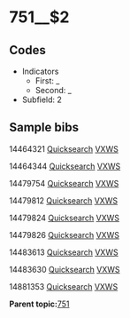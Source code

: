 # 751\_\_$2

## Codes

-   Indicators
    -   First: \_
    -   Second: \_
-   Subfield: 2

## Sample bibs

14464321 [Quicksearch](https://search.library.yale.edu/catalog/14464321) [VXWS](http://prodorbis.library.yale.edu:7014/vxws/GetHoldingsService?bibId=14464321)

14464344 [Quicksearch](https://search.library.yale.edu/catalog/14464344) [VXWS](http://prodorbis.library.yale.edu:7014/vxws/GetHoldingsService?bibId=14464344)

14479754 [Quicksearch](https://search.library.yale.edu/catalog/14479754) [VXWS](http://prodorbis.library.yale.edu:7014/vxws/GetHoldingsService?bibId=14479754)

14479812 [Quicksearch](https://search.library.yale.edu/catalog/14479812) [VXWS](http://prodorbis.library.yale.edu:7014/vxws/GetHoldingsService?bibId=14479812)

14479824 [Quicksearch](https://search.library.yale.edu/catalog/14479824) [VXWS](http://prodorbis.library.yale.edu:7014/vxws/GetHoldingsService?bibId=14479824)

14479826 [Quicksearch](https://search.library.yale.edu/catalog/14479826) [VXWS](http://prodorbis.library.yale.edu:7014/vxws/GetHoldingsService?bibId=14479826)

14483613 [Quicksearch](https://search.library.yale.edu/catalog/14483613) [VXWS](http://prodorbis.library.yale.edu:7014/vxws/GetHoldingsService?bibId=14483613)

14483630 [Quicksearch](https://search.library.yale.edu/catalog/14483630) [VXWS](http://prodorbis.library.yale.edu:7014/vxws/GetHoldingsService?bibId=14483630)

14881353 [Quicksearch](https://search.library.yale.edu/catalog/14881353) [VXWS](http://prodorbis.library.yale.edu:7014/vxws/GetHoldingsService?bibId=14881353)

**Parent topic:**[751](../../tags/751/751.md)

